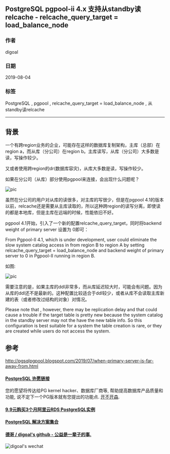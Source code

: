## PostgreSQL pgpool-ii 4.x 支持从standby读relcache - relcache_query_target = load_balance_node      
                                                                                                                                                                  
### 作者                                                                                                                                                                  
digoal                                                                                                                                                                  
                                                                                                                                                                  
### 日期                                                                                                                                                                  
2019-08-04                                                                                                                                                                   
                                                                                                                                                                  
### 标签                                                                                                                                                                  
PostgreSQL , pgpool , relcache_query_target = load_balance_node , 从standby读relcache  
                                                                                 
----                                                                                                                                                            
                                                                                                                                                              
## 背景           
一个有跨region业务的企业，可能存在这样的数据库复制架构，主库（总部）在region a，而从库（分公司）在region b。主库读写，从库（分公司）大多数是读，写操作较少。  
  
又或者使用跨region的dr(数据库容灾)，从库大多数是读，写操作较少。  
  
如果在分公司（从库）部分使用pgpool来连接，会出现什么问题呢？  
  
![pic](20190804_01_pic_001.png)  
  
虽然在分公司的用户对从库的读很多，对主库的写很少，但是在pgpool 4.1的版本以前，relcache还是需要从主库读取的，所以这种跨region的读写分离，即使读的都是本地库，但是主库在远端的时候，性能依旧不好。  
  
pgpool 4.1开始，引入了一个新的配置relcache_query_target，同时将backend weight of primary server 设置为 0即可：  
  
From Pgpool-II 4.1,  which is under development, user could eliminate the slow system catalog access in from region B to region A by setting relcache_query_target = load_balance_node and backend weight of primary server to 0 in Pgpool-II running in region B.  
  
如图:  
  
![pic](20190804_01_pic_002.png)  
    
需要注意的是，如果主库的ddl非常多，而从库延迟较大时，可能会有问题。因为从库的ddl还不是最新的。这种配置比较适合于ddl较少，或者从库不会读取主库新建的表（或者修改过结构的对象）对情况。    
  
Please note that , however, there may be replication delay and that could cause a trouble if the target table is pretty new because the system catalog in the standby server may not the have the new table info. So this configuration is best suitable for a system the table creation is rare, or they are created while users do not access the system.  
    
## 参考  
http://pgsqlpgpool.blogspot.com/2019/07/when-primary-server-is-far-away-from.html  
    
  
  
  
  
  
  
  
  
  
  
  
  
  
  
  
  
  
  
  
  
  
  
  
  
  
  
  
  
  
  
  
  
  
  
  
  
  
  
  
  
  
  
  
  
  
  
  
  
  
  
  
  
  
  
  
  
  
  
  
#### [PostgreSQL 许愿链接](https://github.com/digoal/blog/issues/76 "269ac3d1c492e938c0191101c7238216")
您的愿望将传达给PG kernel hacker、数据库厂商等, 帮助提高数据库产品质量和功能, 说不定下一个PG版本就有您提出的功能点. [开不开森](https://github.com/digoal/blog/issues/76 "269ac3d1c492e938c0191101c7238216").  
  
  
#### [9.9元购买3个月阿里云RDS PostgreSQL实例](https://www.aliyun.com/database/postgresqlactivity "57258f76c37864c6e6d23383d05714ea")
  
  
#### [PostgreSQL 解决方案集合](https://yq.aliyun.com/topic/118 "40cff096e9ed7122c512b35d8561d9c8")
  
  
#### [德哥 / digoal's github - 公益是一辈子的事.](https://github.com/digoal/blog/blob/master/README.md "22709685feb7cab07d30f30387f0a9ae")
  
  
![digoal's wechat](../pic/digoal_weixin.jpg "f7ad92eeba24523fd47a6e1a0e691b59")
  
